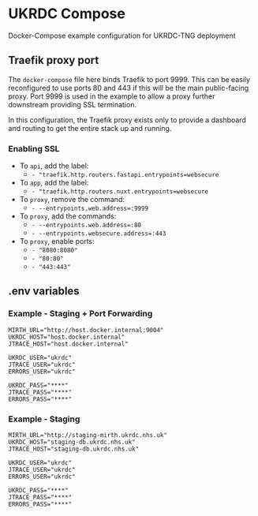 # UKRDC Compose

Docker-Compose example configuration for UKRDC-TNG deployment

## Traefik proxy port

The `docker-compose` file here binds Traefik to port 9999. This can be easily reconfigured to use ports 80 and 443 if this will be the main public-facing proxy. Port 9999 is used in the example to allow a proxy further downstream providing SSL termination.

In this configuration, the Traefik proxy exists only to provide a dashboard and routing to get the entire stack up and running.

### Enabling SSL

- To `api`, add the label:
  - `- "traefik.http.routers.fastapi.entrypoints=websecure`
- To `app`, add the label:
  - `- "traefik.http.routers.nuxt.entrypoints=websecure`
- To `proxy`, remove the command:
  - `- --entrypoints.web.address=:9999`
- To `proxy`, add the commands:
  - `- --entrypoints.web.address=:80`
  - `- --entrypoints.websecure.address=:443`
- To `proxy`, enable ports:
  - `- "8080:8080"`
  - `- "80:80"`
  - `- "443:443"`

## .env variables

### Example - Staging + Port Forwarding

```none
MIRTH_URL="http://host.docker.internal:9004"
UKRDC_HOST="host.docker.internal"
JTRACE_HOST="host.docker.internal"

UKRDC_USER="ukrdc"
JTRACE_USER="ukrdc"
ERRORS_USER="ukrdc"

UKRDC_PASS="****"
JTRACE_PASS="****"
ERRORS_PASS="****"

```

### Example - Staging

```none
MIRTH_URL="http://staging-mirth.ukrdc.nhs.uk"
UKRDC_HOST="staging-db.ukrdc.nhs.uk"
JTRACE_HOST="staging-db.ukrdc.nhs.uk"

UKRDC_USER="ukrdc"
JTRACE_USER="ukrdc"
ERRORS_USER="ukrdc"

UKRDC_PASS="****"
JTRACE_PASS="****"
ERRORS_PASS="****"

```
